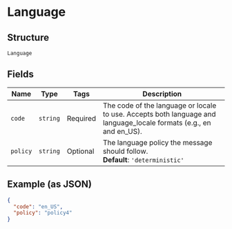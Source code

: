 
# Language

## Structure

`Language`

## Fields

| Name | Type | Tags | Description |
|  --- | --- | --- | --- |
| `code` | `string` | Required | The code of the language or locale to use. Accepts both language and language_locale formats (e.g., en and en_US). |
| `policy` | `string` | Optional | The language policy the message should follow.<br>**Default**: `'deterministic'` |

## Example (as JSON)

```json
{
  "code": "en_US",
  "policy": "policy4"
}
```

